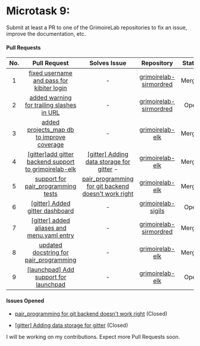# Microtask 9:
Submit at least a PR to one of the GrimoireLab repositories to fix an issue, improve the documentation, etc.

#### Pull Requests 

| No.  | Pull Request                                                                                                               | Solves Issue                                                                                   | Repository                                                                        | Status          |
|:----:|:--------------------------------------------------------------------------------------------------------------------------:|:----------------------------------------------------------------------------------------------:|:---------------------------------------------------------------------------------:|:---------------:|
|  1   |[fixed username and pass for kibiter login](https://github.com/chaoss/grimoirelab-sirmordred/pull/420)| -                                                                                              |[grimoirelab-sirmordred](https://github.com/chaoss/grimoirelab-sirmordred/)      |  Merged         |
|  2   |[added warning for trailing slashes in URL ](https://github.com/chaoss/grimoirelab-elk/pull/810)| -                                                                                              |[grimoirelab-sirmordred](https://github.com/chaoss/grimoirelab-sirmordred/)      |  Open         |
|  3   |[added projects_map db to improve coverage](https://github.com/chaoss/grimoirelab-elk/pull/828)| -                                                                                              |[grimoirelab-elk](https://github.com/chaoss/grimoirelab-elk)      |  Merged         |
|  4   |[[gitter]add gitter backend support to grimoirelab-elk](https://github.com/chaoss/grimoirelab-elk/pull/831)| [[gitter] Adding data storage for gitter](https://github.com/chaoss/grimoirelab-elk/issues/820) -                                                                                              |[grimoirelab-elk](https://github.com/chaoss/grimoirelab-elk)      |  Merged         |
|  5   |[support for pair_programming tests](https://github.com/chaoss/grimoirelab-elk/pull/832)| [pair_programming for git backend doesn't work right](https://github.com/chaoss/grimoirelab-elk/issues/825)                                                                                              |[grimoirelab-elk](https://github.com/chaoss/grimoirelab-elk)      |  Merged         |
|  6   |[[gitter] Added gitter dashboard](https://github.com/chaoss/grimoirelab-sigils/pull/443)| -                                                                                              |[grimoirelab-sigils](https://github.com/chaoss/grimoirelab-sigils)      |  Open         |
|  7   |[[gitter] added aliases and menu.yaml entry](https://github.com/chaoss/grimoirelab-sirmordred/pull/453)| -                                                                                              |[grimoirelab-sirmordred](https://github.com/chaoss/grimoirelab-sirmordred)      |  Merged         |
|  8   |[updated docstring for pair_programming](https://github.com/chaoss/grimoirelab-elk/pull/845)| -                                                                                              |[grimoirelab-elk](https://github.com/chaoss/grimoirelab-elk)      |  Merged         |
|  9   |[[launchpad] Add support for launchpad](https://github.com/chaoss/grimoirelab-elk/pull/851)| -                                                                                              |[grimoirelab-elk](https://github.com/chaoss/grimoirelab-elk)      |  Open         |


#### Issues Opened

* [pair_programming for git backend doesn't work right](https://github.com/chaoss/grimoirelab-elk/issues/825) (Closed)

* [[gitter] Adding data storage for gitter](https://github.com/chaoss/grimoirelab-elk/issues/820) (Closed)

I will be working on my contributions. Expect more Pull Requests soon.
